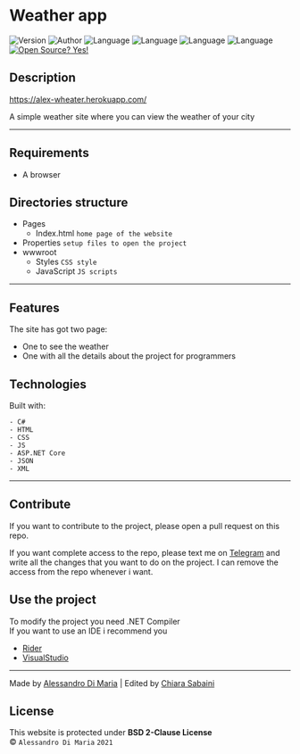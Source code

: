 # Weather app

![Version](https://img.shields.io/badge/Version-01.01-brightgreen)
![Author](https://img.shields.io/badge/Author-Alessandro-blue)
![Language](https://img.shields.io/badge/Language-C%23-orange)
![Language](https://img.shields.io/badge/Language-HTML-orange)
![Language](https://img.shields.io/badge/Language-CSS-orange)
![Language](https://img.shields.io/badge/Language-JS-orange)
[![Open Source? Yes!](https://badgen.net/badge/Open%20Source%20%3F/Yes%21/blue?icon=github)](https://github.com/Naereen/badges/)

## Description

https://alex-wheater.herokuapp.com/


A simple weather site where you can view the weather of your city

---

## Requirements

- A browser

## Directories structure

- Pages
    - Index.html `home page of the website`
- Properties `setup files to open the project`
- wwwroot 
    - Styles `CSS style`
    - JavaScript `JS scripts`

---

## Features

The site has got two page:
- One to see the weather
- One with all the details about the project for programmers

## Technologies

Built with:
```
- C#
- HTML
- CSS
- JS
- ASP.NET Core
- JSON
- XML
```

---

## Contribute

If you want to contribute to the project, please open a pull request on this repo.

If you want complete access to the repo, please text me on [Telegram](https://t.me/im_al3x)
and write all the changes that you want to do on the project.
I can remove the access from the repo whenever i want.

## Use the project

To modify the project you need .NET Compiler
<br>
If you want to use an IDE i recommend you
- [Rider](https://www.jetbrains.com/rider)
- [VisualStudio](https://visualstudio.microsoft.com) 

---

Made by [Alessandro Di Maria](https://www.github.com/ImAl3x03)
|
Edited by [Chiara Sabaini](https://www.github.com/chiarasabaini)

## License
This website is protected under **BSD 2-Clause License**
<br>
&copy; `Alessandro Di Maria` `2021`
